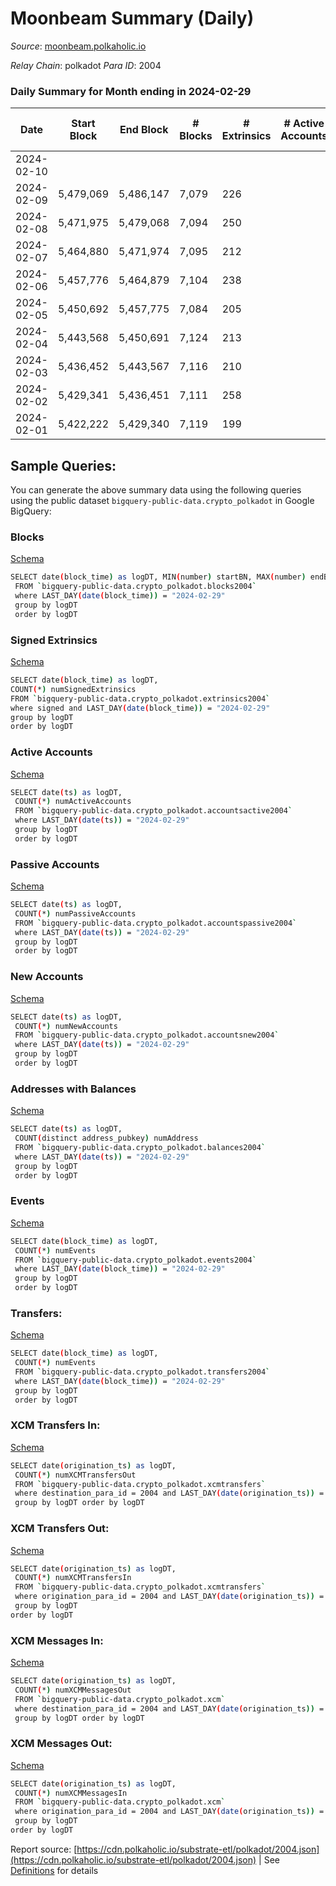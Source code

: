 # Moonbeam Summary (Daily)

_Source_: [moonbeam.polkaholic.io](https://moonbeam.polkaholic.io)

*Relay Chain*: polkadot
*Para ID*: 2004



### Daily Summary for Month ending in 2024-02-29


| Date    | Start Block | End Block | # Blocks | # Extrinsics | # Active Accounts | # Passive Accounts | # New Accounts | # Addresses | # Events  | # Transfers ($USD) | # XCM Transfers In ($USD) | # XCM Transfers Out ($USD) | # XCM In | # XCM Out | Issues |
|---------|-------------|-----------|----------|--------------|-------------------|--------------------|----------------|-------------|-----------|--------------------|---------------------------|----------------------------|----------|-----------|--------|
| 2024-02-10 |  |  |  |  |  |  |  |  |  |   |   |   |  |  |  |
| 2024-02-09 | 5,479,069 | 5,486,147 | 7,079 | 226 |  |  |  |  | 1,343,934 | 58,170 ($3,098,896.76) |   |   |  |  |  |
| 2024-02-08 | 5,471,975 | 5,479,068 | 7,094 | 250 |  |  |  | 1,857,236 | 1,489,172 | 75,407 ($405.32) |   |   |  |  |  |
| 2024-02-07 | 5,464,880 | 5,471,974 | 7,095 | 212 |  |  |  | 1,851,366 | 1,478,320 | 81,066 ($1,499.54) |   |   |  |  |  |
| 2024-02-06 | 5,457,776 | 5,464,879 | 7,104 | 238 |  |  |  | 1,845,535 | 1,448,761 | 78,974  |   |   |  |  |  |
| 2024-02-05 | 5,450,692 | 5,457,775 | 7,084 | 205 |  |  |  | 1,840,047 | 1,547,437 | 78,950  | 161 ($378,766.14) | 67 ($33,534.59) |  |  |  |
| 2024-02-04 | 5,443,568 | 5,450,691 | 7,124 | 213 |  |  |  | 1,833,246 | 1,616,261 | 74,372 ($2,027,611.02) | 132 ($158,281.35) | 79 ($244.22) |  |  |  |
| 2024-02-03 | 5,436,452 | 5,443,567 | 7,116 | 210 |  |  |  | 1,827,052 | 1,453,537 | 72,375 ($1,591,626.70) | 181 ($194,232.25) | 54 ($20,655.21) | 535 | 515 |  |
| 2024-02-02 | 5,429,341 | 5,436,451 | 7,111 | 258 |  |  |  | 1,821,478 | 1,505,574 | 72,511 ($2,368,957.83) | 221 ($250,664.51) | 67 ($113,843.19) | 659 | 674 |  |
| 2024-02-01 | 5,422,222 | 5,429,340 | 7,119 | 199 |  |  |  | 1,816,812 | 1,365,246 | 62,989 ($6,420,017.67) | 176 ($210,612.28) | 77 ($48,913.80) | 624 | 634 |  |

## Sample Queries:
You can generate the above summary data using the following queries using the public dataset `bigquery-public-data.crypto_polkadot` in Google BigQuery:


### Blocks 

[Schema](https://github.com/colorfulnotion/substrate-etl/blob/main/schema/blocks.json)

```bash
SELECT date(block_time) as logDT, MIN(number) startBN, MAX(number) endBN, COUNT(*) numBlocks 
 FROM `bigquery-public-data.crypto_polkadot.blocks2004`  
 where LAST_DAY(date(block_time)) = "2024-02-29" 
 group by logDT 
 order by logDT
```

### Signed Extrinsics 

[Schema](https://github.com/colorfulnotion/substrate-etl/blob/main/schema/extrinsics.json)

```bash
SELECT date(block_time) as logDT, 
COUNT(*) numSignedExtrinsics 
FROM `bigquery-public-data.crypto_polkadot.extrinsics2004`  
where signed and LAST_DAY(date(block_time)) = "2024-02-29" 
group by logDT 
order by logDT
```

### Active Accounts 

[Schema](https://github.com/colorfulnotion/substrate-etl/blob/main/schema/accountsactive.json)

```bash
SELECT date(ts) as logDT, 
 COUNT(*) numActiveAccounts 
 FROM `bigquery-public-data.crypto_polkadot.accountsactive2004` 
 where LAST_DAY(date(ts)) = "2024-02-29" 
 group by logDT 
 order by logDT
```

### Passive Accounts 

[Schema](https://github.com/colorfulnotion/substrate-etl/blob/main/schema/accountspassive.json)

```bash
SELECT date(ts) as logDT, 
 COUNT(*) numPassiveAccounts 
 FROM `bigquery-public-data.crypto_polkadot.accountspassive2004` 
 where LAST_DAY(date(ts)) = "2024-02-29" 
 group by logDT 
 order by logDT
```

### New Accounts 

[Schema](https://github.com/colorfulnotion/substrate-etl/blob/main/schema/accountsnew.json)

```bash
SELECT date(ts) as logDT, 
 COUNT(*) numNewAccounts 
 FROM `bigquery-public-data.crypto_polkadot.accountsnew2004` 
 where LAST_DAY(date(ts)) = "2024-02-29" 
 group by logDT
 order by logDT
```

### Addresses with Balances 

[Schema](https://github.com/colorfulnotion/substrate-etl/blob/main/schema/balances.json)

```bash
SELECT date(ts) as logDT,
 COUNT(distinct address_pubkey) numAddress 
 FROM `bigquery-public-data.crypto_polkadot.balances2004` 
 where LAST_DAY(date(ts)) = "2024-02-29" 
 group by logDT 
 order by logDT
```

### Events 

[Schema](https://github.com/colorfulnotion/substrate-etl/blob/main/schema/events.json)

```bash
SELECT date(block_time) as logDT, 
 COUNT(*) numEvents 
 FROM `bigquery-public-data.crypto_polkadot.events2004` 
 where LAST_DAY(date(block_time)) = "2024-02-29" 
 group by logDT 
 order by logDT
```

### Transfers:

[Schema](https://github.com/colorfulnotion/substrate-etl/blob/main/schema/transfers.json)

```bash
SELECT date(block_time) as logDT, 
 COUNT(*) numEvents 
 FROM `bigquery-public-data.crypto_polkadot.transfers2004` 
 where LAST_DAY(date(block_time)) = "2024-02-29" 
 group by logDT 
 order by logDT
```

### XCM Transfers In: 

[Schema](https://github.com/colorfulnotion/substrate-etl/blob/main/schema/xcmtransfers.json)

```bash
SELECT date(origination_ts) as logDT, 
 COUNT(*) numXCMTransfersOut 
 FROM `bigquery-public-data.crypto_polkadot.xcmtransfers` 
 where destination_para_id = 2004 and LAST_DAY(date(origination_ts)) = "2024-02-29" 
 group by logDT order by logDT
```

### XCM Transfers Out: 

[Schema](https://github.com/colorfulnotion/substrate-etl/blob/main/schema/xcmtransfers.json)

```bash
SELECT date(origination_ts) as logDT, 
 COUNT(*) numXCMTransfersIn 
 FROM `bigquery-public-data.crypto_polkadot.xcmtransfers` 
 where origination_para_id = 2004 and LAST_DAY(date(origination_ts)) = "2024-02-29" 
 group by logDT 
order by logDT
```

### XCM Messages In: 

[Schema](https://github.com/colorfulnotion/substrate-etl/blob/main/schema/xcm.json)

```bash
SELECT date(origination_ts) as logDT, 
 COUNT(*) numXCMMessagesOut 
 FROM `bigquery-public-data.crypto_polkadot.xcm` 
 where destination_para_id = 2004 and LAST_DAY(date(origination_ts)) = "2024-02-29" 
 group by logDT order by logDT
```

### XCM Messages Out: 

[Schema](https://github.com/colorfulnotion/substrate-etl/blob/main/schema/xcm.json)

```bash
SELECT date(origination_ts) as logDT, 
 COUNT(*) numXCMMessagesIn 
 FROM `bigquery-public-data.crypto_polkadot.xcm` 
 where origination_para_id = 2004 and LAST_DAY(date(origination_ts)) = "2024-02-29" 
 group by logDT 
order by logDT
```


Report source: [https://cdn.polkaholic.io/substrate-etl/polkadot/2004.json](https://cdn.polkaholic.io/substrate-etl/polkadot/2004.json) | See [Definitions](/DEFINITIONS.md) for details

